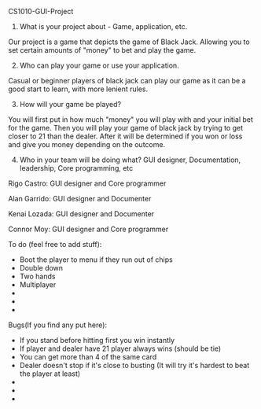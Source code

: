 CS1010-GUI-Project

1. What is your project about - Game, application, etc.

Our project is a game that depicts the game of Black Jack. Allowing you to set certain amounts of "money" to bet and play the game. 

 

2. Who can play your game or use your application.

Casual or beginner players of black jack can play our game as it can be a good start to learn, with more lenient rules.

 

3. How will your game be played?

You will first put in how much "money" you will play with and your initial bet for the game. Then you will play your game of black jack by trying to get closer to 21 than the dealer. After it will be determined if you won or loss and give you money depending on the outcome.

 

4. Who in your team will be doing what? GUI designer, Documentation, leadership, Core programming, etc

Rigo Castro: GUI designer and Core programmer

Alan Garrido: GUI designer and Documenter

Kenai Lozada: GUI designer and Documenter

Connor Moy: GUI designer and Core programmer




To do (feel free to add stuff):
* Boot the player to menu if they run out of chips
* Double down
* Two hands
* Multiplayer
* 
* 
* 

Bugs(If you find any put here):
* If you stand before hitting first you win instantly
* If player and dealer have 21 player always wins (should be tie)
* You can get more than 4 of the same card 
* Dealer doesn't stop if it's close to busting (It will try it's hardest to beat the player at least)
*
* 
* 
